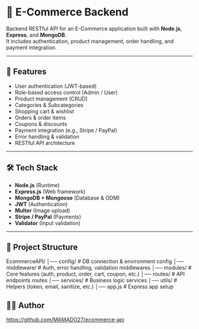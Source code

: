 # 🛒 E-Commerce Backend

Backend RESTful API for an E-Commerce application built with **Node.js**, **Express**, and **MongoDB**.  
It includes authentication, product management, order handling, and payment integration.

---

## 🚀 Features

- User authentication (JWT-based)
- Role-based access control (Admin / User)
- Product management (CRUD)
- Categories & Subcategories
- Shopping cart & wishlist
- Orders & order items
- Coupons & discounts
- Payment integration (e.g., Stripe / PayPal)
- Error handling & validation
- RESTful API architecture

---

## 🛠️ Tech Stack

- **Node.js** (Runtime)
- **Express.js** (Web framework)
- **MongoDB + Mongoose** (Database & ODM)
- **JWT** (Authentication)
- **Multer** (Image upload)
- **Stripe / PayPal** (Payments)
- **Validator** (Input validation)

---

## 📂 Project Structure
EcommerceAPI/
│── config/ # DB connection & environment config
│── middleware/ # Auth, error handling, validation middlewares
│── modules/ # Core features (auth, product, order, cart, coupon, etc.)
│── routes/ # API endpoints routes
│── services/ # Business logic services
│── utils/ # Helpers (token, email, sanitize, etc.)
│── app.js # Express app setup

## 👨‍💻 Author
https://github.com/MAMADO27/ecommerce-api
